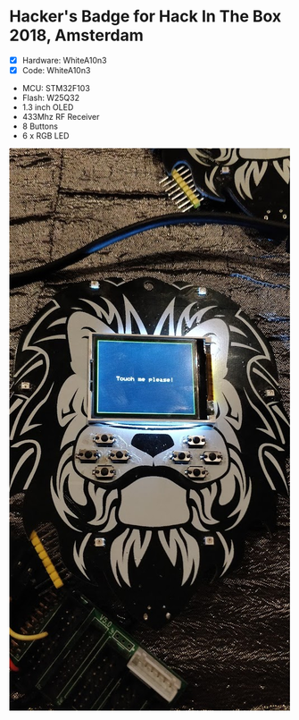 # Hacker's Badge for Hack In The Box 2018, Amsterdam

- [x] Hardware: WhiteA10n3
- [x] Code: WhiteA10n3 

* MCU: STM32F103
* Flash: W25Q32
* 1.3 inch OLED
* 433Mhz RF Receiver
* 8 Buttons
* 6 x RGB LED

![badge0](/pic/IMG_20180829_213009.jpg)      
